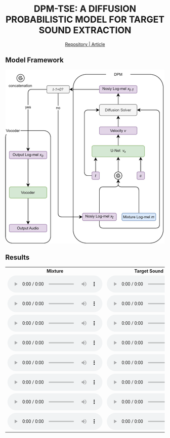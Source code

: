 <center>

# DPM-TSE: A DIFFUSION PROBABILISTIC MODEL FOR TARGET SOUND EXTRACTION

[Repository | Article]()

<!--
Jiarui Hai, Helin Wang, Dongchao Yang, Karan Thakkar, Najim Dehak, Mounya Elhilali -->



<!-- ### Abstract

Common target sound extraction (TSE) approaches primarily relied on discriminative approaches in order to separate the target sound while minimizing interference from the unwanted sources, with varying success in separating the target from the background. This study introduces DPM-TSE, a first generative method based on diffusion probabilistic modeling (DPM) for target sound extraction, to achieve both cleaner target renderings as well as improved separability from unwanted sounds. The technique also tackles common background noise issues with DPM by introducing a correction method for noise schedules and sample steps. This approach is evaluated using both objective and subjective quality metrics on the FSD Kaggle 2018 dataset. The results show that DPM-TSE has a significant improvement in perceived quality in terms of target extraction and purity. -->

</center>

## Model Framework

<div style="text-align:center;">
  <img src="./media/figures/model.jpeg" alt="Image Description" />
</div>

## Results

<table>
  <tr>
    <th>Mixture</th>
    <th>Target Sound (GT)</th>
    <th>DPM-TSE (Ours)</th>
    <th>TSENET</th>
    <th>WaveFormer</th>
  </tr>
  <tr>
    <td><audio controls><source src="./media/mixture/Applause_test_1082.wav" type="audio/wav"></audio></td>
    <td><audio controls><source src="./media/gt/Applause_test_1082.wav" type="audio/wav"></audio></td>
    <td><audio controls><source src="./media/dpm/Applause_test_1082.wav" type="audio/wav"></audio></td>
    <td><audio controls><source src="./media/tsenet/Applause_test_1082.wav" type="audio/wav"></audio></td>
    <td><audio controls><source src="./media/waveformer/Applause_test_1082.wav" type="audio/wav"></audio></td>
  </tr>
  <tr>
    <td><audio controls><source src="./media/mixture/Bark_test_625.wav" type="audio/wav"></audio></td>
    <td><audio controls><source src="./media/gt/Bark_test_625.wav" type="audio/wav"></audio></td>
    <td><audio controls><source src="./media/dpm/Bark_test_625.wav" type="audio/wav"></audio></td>
    <td><audio controls><source src="./media/tsenet/Bark_test_625.wav" type="audio/wav"></audio></td>
    <td><audio controls><source src="./media/waveformer/Bark_test_625.wav" type="audio/wav"></audio></td>
  </tr>
  <tr>
    <td><audio controls><source src="./media/mixture/Harmonica_test_1423.wav" type="audio/wav"></audio></td>
    <td><audio controls><source src="./media/gt/Harmonica_test_1423.wav" type="audio/wav"></audio></td>
    <td><audio controls><source src="./media/dpm/Harmonica_test_1423.wav" type="audio/wav"></audio></td>
    <td><audio controls><source src="./media/tsenet/Harmonica_test_1423.wav" type="audio/wav"></audio></td>
    <td><audio controls><source src="./media/waveformer/Harmonica_test_1423.wav" type="audio/wav"></audio></td>
  </tr>
  <tr>
    <td><audio controls><source src="./media/mixture/Meow_test_4.wav" type="audio/wav"></audio></td>
    <td><audio controls><source src="./media/gt/Meow_test_4.wav" type="audio/wav"></audio></td>
    <td><audio controls><source src="./media/dpm/Meow_test_4.wav" type="audio/wav"></audio></td>
    <td><audio controls><source src="./media/tsenet/Meow_test_4.wav" type="audio/wav"></audio></td>
    <td><audio controls><source src="./media/waveformer/Meow_test_4.wav" type="audio/wav"></audio></td>
  </tr>
  <tr>
    <td><audio controls><source src="./media/mixture/Shatter_test_924.wav" type="audio/wav"></audio></td>
    <td><audio controls><source src="./media/gt/Shatter_test_924.wav" type="audio/wav"></audio></td>
    <td><audio controls><source src="./media/dpm/Shatter_test_924.wav" type="audio/wav"></audio></td>
    <td><audio controls><source src="./media/tsenet/Shatter_test_924.wav" type="audio/wav"></audio></td>
    <td><audio controls><source src="./media/waveformer/Shatter_test_924.wav" type="audio/wav"></audio></td>
  </tr>
  <tr>
    <td><audio controls><source src="./media/mixture/Snare_drum_test_844.wav" type="audio/wav"></audio></td>
    <td><audio controls><source src="./media/gt/Snare_drum_test_844.wav" type="audio/wav"></audio></td>
    <td><audio controls><source src="./media/dpm/Snare_drum_test_844.wav" type="audio/wav"></audio></td>
    <td><audio controls><source src="./media/tsenet/Snare_drum_test_844.wav" type="audio/wav"></audio></td>
    <td><audio controls><source src="./media/waveformer/Snare_drum_test_844.wav" type="audio/wav"></audio></td>
  </tr>
  <tr>
    <td><audio controls><source src="./media/mixture/Squeak_test_797.wav" type="audio/wav"></audio></td>
    <td><audio controls><source src="./media/gt/Squeak_test_797.wav" type="audio/wav"></audio></td>
    <td><audio controls><source src="./media/dpm/Squeak_test_797.wav" type="audio/wav"></audio></td>
    <td><audio controls><source src="./media/tsenet/Squeak_test_797.wav" type="audio/wav"></audio></td>
    <td><audio controls><source src="./media/waveformer/Squeak_test_797.wav" type="audio/wav"></audio></td>
  </tr>
  <tr>
    <td><audio controls><source src="./media/mixture/Writing_test_1374.wav" type="audio/wav"></audio></td>
    <td><audio controls><source src="./media/gt/Writing_test_1374.wav" type="audio/wav"></audio></td>
    <td><audio controls><source src="./media/dpm/Writing_test_1374.wav" type="audio/wav"></audio></td>
    <td><audio controls><source src="./media/tsenet/Writing_test_1374.wav" type="audio/wav"></audio></td>
    <td><audio controls><source src="./media/waveformer/Writing_test_1374.wav" type="audio/wav"></audio></td>
  </tr>
  <!-- Repeat the above rows for additional audio samples -->
</table>






